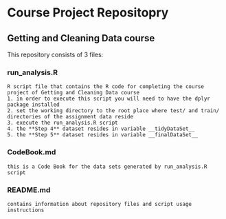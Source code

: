 # Course Project Repositopry
## Getting and Cleaning Data course

This repository consists of 3 files:
### run_analysis.R
    R script file that contains the R code for completing the course project of Getting and Cleaning Data course
    1. in order to execute this script you will need to have the dplyr package installed
    2. set the working directory to the root place where test/ and train/ directories of the assignment data reside
    3. execute the run_analysis.R script
    4. the **Step 4** dataset resides in variable __tidyDataSet__
    5. the **Step 5** dataset resides in variable __finalDataSet__
### CodeBook.md
    this is a Code Book for the data sets generated by run_analysis.R script
### README.md
    contains information about repository files and script usage instructions